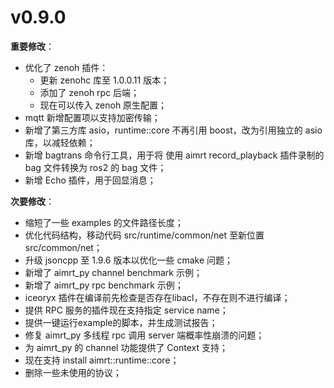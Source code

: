 # v0.9.0


**重要修改**：
- 优化了 zenoh 插件：
  - 更新 zenohc 库至 1.0.0.11 版本；
  - 添加了 zenoh rpc 后端；
  - 现在可以传入 zenoh 原生配置；
- mqtt 新增配置项以支持加密传输；
- 新增了第三方库 asio，runtime::core 不再引用 boost，改为引用独立的 asio 库，以减轻依赖；
- 新增 bagtrans 命令行工具，用于将 使用 aimrt record_playback 插件录制的 bag 文件转换为 ros2 的 bag 文件；
- 新增 Echo 插件，用于回显消息；

**次要修改**：
- 缩短了一些 examples 的文件路径长度；
- 优化代码结构，移动代码 src/runtime/common/net 至新位置 src/common/net；
- 升级 jsoncpp 至 1.9.6 版本以优化一些 cmake 问题；
- 新增了 aimrt_py channel benchmark 示例；
- 新增了 aimrt_py rpc benchmark 示例；
- iceoryx 插件在编译前先检查是否存在libacl，不存在则不进行编译；
- 提供 RPC 服务的插件现在支持指定 service name；
- 提供一键运行example的脚本，并生成测试报告；
- 修复 aimrt_py 多线程 rpc 调用 server 端概率性崩溃的问题；
- 为 aimrt_py 的 channel 功能提供了 Context 支持；
- 现在支持 install aimrt::runtime::core；
- 删除一些未使用的协议；
